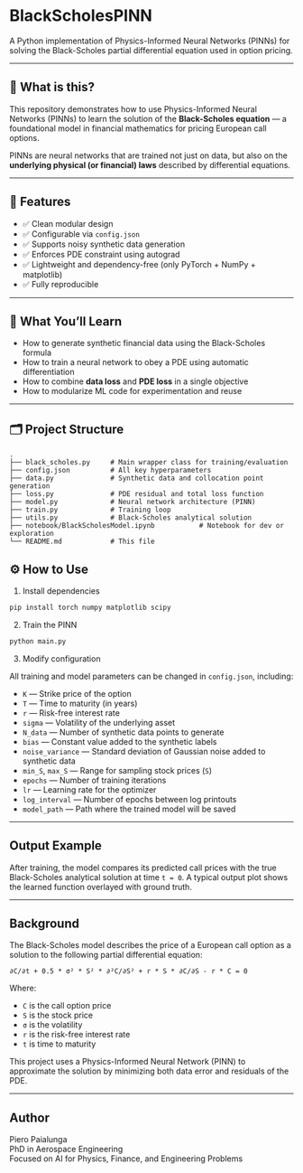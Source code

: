 # BlackScholesPINN

A Python implementation of Physics-Informed Neural Networks (PINNs) for solving the Black-Scholes partial differential equation used in option pricing.

---

## 📌 What is this?

This repository demonstrates how to use Physics-Informed Neural Networks (PINNs) to learn the solution of the **Black-Scholes equation** — a foundational model in financial mathematics for pricing European call options.

PINNs are neural networks that are trained not just on data, but also on the **underlying physical (or financial) laws** described by differential equations.

---

## 🚀 Features

- ✅ Clean modular design
- ✅ Configurable via `config.json`
- ✅ Supports noisy synthetic data generation
- ✅ Enforces PDE constraint using autograd
- ✅ Lightweight and dependency-free (only PyTorch + NumPy + matplotlib)
- ✅ Fully reproducible

---

## 🧠 What You’ll Learn

- How to generate synthetic financial data using the Black-Scholes formula
- How to train a neural network to obey a PDE using automatic differentiation
- How to combine **data loss** and **PDE loss** in a single objective
- How to modularize ML code for experimentation and reuse

---

## 🗂 Project Structure

```
.
├── black_scholes.py     # Main wrapper class for training/evaluation
├── config.json          # All key hyperparameters
├── data.py              # Synthetic data and collocation point generation
├── loss.py              # PDE residual and total loss function
├── model.py             # Neural network architecture (PINN)
├── train.py             # Training loop
├── utils.py             # Black-Scholes analytical solution
├── notebook/BlackScholesModel.ipynb           # Notebook for dev or exploration
└── README.md            # This file
```



## ⚙️ How to Use

1. Install dependencies

```bash
pip install torch numpy matplotlib scipy
```

2. Train the PINN

```bash
python main.py
```

3. Modify configuration

All training and model parameters can be changed in `config.json`, including:

- `K` — Strike price of the option  
- `T` — Time to maturity (in years)  
- `r` — Risk-free interest rate  
- `sigma` — Volatility of the underlying asset  
- `N_data` — Number of synthetic data points to generate  
- `bias` — Constant value added to the synthetic labels  
- `noise_variance` — Standard deviation of Gaussian noise added to synthetic data  
- `min_S`, `max_S` — Range for sampling stock prices (`S`)  
- `epochs` — Number of training iterations  
- `lr` — Learning rate for the optimizer  
- `log_interval` — Number of epochs between log printouts  
- `model_path` — Path where the trained model will be saved  

---

## Output Example

After training, the model compares its predicted call prices with the true Black-Scholes analytical solution at time `t = 0`. A typical output plot shows the learned function overlayed with ground truth.

---

## Background

The Black-Scholes model describes the price of a European call option as a solution to the following partial differential equation:

```
∂C/∂t + 0.5 * σ² * S² * ∂²C/∂S² + r * S * ∂C/∂S - r * C = 0
```

Where:
- `C` is the call option price  
- `S` is the stock price  
- `σ` is the volatility  
- `r` is the risk-free interest rate  
- `t` is time to maturity

This project uses a Physics-Informed Neural Network (PINN) to approximate the solution by minimizing both data error and residuals of the PDE.

---

## Author

Piero Paialunga  
PhD in Aerospace Engineering  
Focused on AI for Physics, Finance, and Engineering Problems
